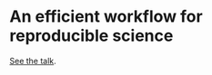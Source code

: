 # An efficient workflow for reproducible science

[See the talk](http://tbekolay.github.io/scipy2013-quantities).
